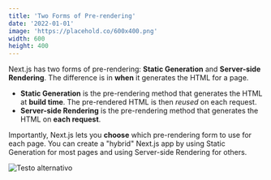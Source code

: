 ```yaml
---
title: 'Two Forms of Pre-rendering'
date: '2022-01-01'
image: 'https://placehold.co/600x400.png'
width: 600
height: 400
---
```


Next.js has two forms of pre-rendering: **Static Generation** and **Server-side Rendering**. The difference is in **when** it generates the HTML for a page.

- **Static Generation** is the pre-rendering method that generates the HTML at **build time**. The pre-rendered HTML is then _reused_ on each request.
- **Server-side Rendering** is the pre-rendering method that generates the HTML on **each request**.

Importantly, Next.js lets you **choose** which pre-rendering form to use for each page. You can create a "hybrid" Next.js app by using Static Generation for most pages and using Server-side Rendering for others.

![Testo alternativo](https://placehold.co/600x400.png)